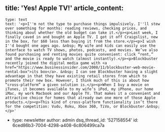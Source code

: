 title: 'Yes! Apple TV!'
article_content:
  -
    type: text
    text: '<p>I''m not the type to purchase things impulsively. I''ll stew over something for months: reading reviews, checking prices, and thinking about whether the old budget can take it.</p><p>Last week, I finally caved in and bought an Apple TV. I got it off Craigslist, new in the box, for $60 less than buying it from the store.</p><p>I wish I''d bought one ages ago. &nbsp; My wife and kids can easily use the interface to watch TV shows, photos, podcasts, and movies. We’ve also found purchasing and renting movies quite convenient: click “rent,” and the movie is ready to watch (almost instantly).</p><p>Blockbuster recently joined the digital media game with <a href="https://www.businessinsider.com/2008/11/blockbuster-web-movie-rental-box">its box</a>. &nbsp; I can see Blockbuster having a slight advantage in that they have existing retail stores from which to promote their new box. However, I think much of this is about how “cross-platform” a given solution is.</p><p>When I buy a movie on iTunes, it becomes available to my wife’s iPod, my iPhone, our home iMac, my work Macbook and our Apple TV. That makes it a convenient and attractive choice for homes that already own one more of those Apple products.</p><p>This kind of cross-platform functionality isn’t there for the competition: Vudu, Roku, Xbox 360, TiVo, or Blockbuster.&nbsp; </p>'
  -
    type: newsletter
author: admin
dsq_thread_id: '527158554'
id: 6ced86b3-7004-4298-a408-6c806499ca7a
